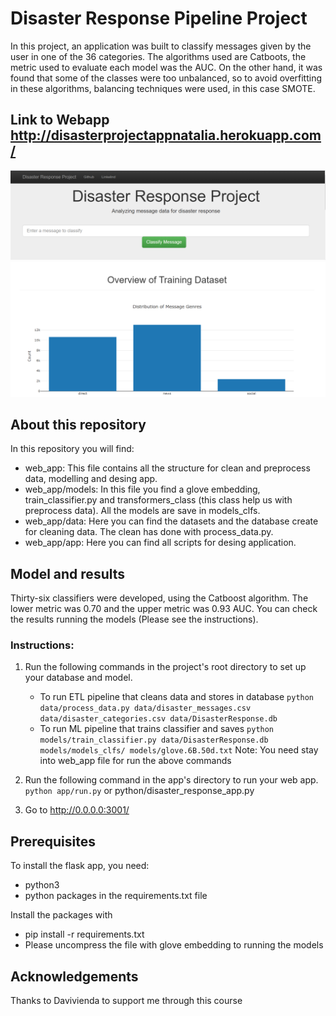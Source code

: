 # Disaster Response Pipeline Project

In this project, an application was built to classify messages given by the user in one of the 36 categories. The algorithms used are Catboots, the metric used to evaluate each model was the AUC. On the other hand, it was found that some of the classes were too unbalanced, so to avoid overfitting in these algorithms, balancing techniques were used, in this case SMOTE.

## Link to Webapp http://disasterprojectappnatalia.herokuapp.com/
![plot](./images_web_app/app_1.PNG)
![plot](./images_web_app/app_2.PNG)


## About this repository
In this repository you will find:

* web_app: This file contains all the structure for clean and preprocess data, modelling and desing app.
* web_app/models: In this file you find a glove embedding, train_classifier.py and transformers_class (this class help us with preprocess data). All the models are save in models_clfs.
* web_app/data: Here you can find the datasets and the database create for cleaning data. The clean has done with process_data.py.
* web_app/app: Here you can find all scripts for desing application.

## Model and results

Thirty-six classifiers were developed, using the Catboost algorithm. The lower metric was 0.70 
 and the upper metric was 0.93 AUC. You can check the results running the models (Please see the instructions).

### Instructions:

1. Run the following commands in the project's root directory to set up your database and model.

    - To run ETL pipeline that cleans data and stores in database
        `python data/process_data.py data/disaster_messages.csv data/disaster_categories.csv data/DisasterResponse.db`
    - To run ML pipeline that trains classifier and saves
        `python models/train_classifier.py data/DisasterResponse.db models/models_clfs/ models/glove.6B.50d.txt`
 Note: You need stay into web_app file for run the above commands
 
2. Run the following command in the app's directory to run your web app.
    `python app/run.py` or python/disaster_response_app.py

3. Go to http://0.0.0.0:3001/


## Prerequisites

To install the flask app, you need:

* python3
* python packages in the requirements.txt file

Install the packages with

* pip install -r requirements.txt
* Please uncompress the file with glove embedding to running the models
## Acknowledgements
Thanks to Davivienda to support me through this course
